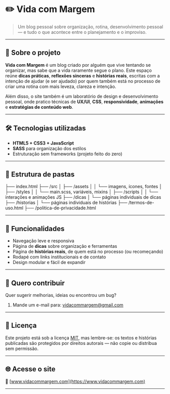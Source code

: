 # ✏️ Vida com Margem

> Um blog pessoal sobre organização, rotina, desenvolvimento pessoal — e tudo o que acontece entre o planejamento e o improviso.

---

## 🌱 Sobre o projeto

**Vida com Margem** é um blog criado por alguém que vive tentando se organizar, mas sabe que a vida raramente segue o plano. Este espaço reúne **dicas práticas**, **reflexões sinceras** e **histórias reais**, escritas com a intenção de ajudar (e ser ajudado) por quem também está no processo de criar uma rotina com mais leveza, clareza e intenção.

Além disso, o site também é um laboratório de design e desenvolvimento pessoal, onde pratico técnicas de **UX/UI**, **CSS**, **responsividade**, **animações** e **estratégias de conteúdo web**.

---

## 🛠️ Tecnologias utilizadas

- **HTML5 + CSS3 + JavaScript**
- **SASS** para organização dos estilos
- Estruturação sem frameworks (projeto feito do zero)

---

## 📂 Estrutura de pastas

├── index.html
├── /src
│ ├── /assets
│ │ └── imagens, ícones, fontes
│ ├── /styles
│ │ └── main.scss, variáveis, mixins
│ ├── /scripts
│ │ └── interações e animações JS
├── /dicas
│ └── páginas individuais de dicas
├── /historias
│ └── páginas individuais de histórias
├── /termos-de-uso.html
├── /politica-de-privacidade.html

---

## 📌 Funcionalidades

- Navegação leve e responsiva
- Página de **dicas** sobre organização e ferramentas
- Página de **histórias reais**, de quem está no processo (ou recomeçando)
- Rodapé com links institucionais e de contato
- Design modular e fácil de expandir

---

## 💬 Quero contribuir

Quer sugerir melhorias, ideias ou encontrou um bug?

1. Mande um e-mail para: [vidacommargem@gmail.com](mailto:vidacommargem@gmail.com)

---

## 🧾 Licença

Este projeto está sob a licença [MIT](./LICENSE), mas lembre-se: os textos e histórias publicadas são protegidos por direitos autorais — não copie ou distribua sem permissão.

---

## 🌐 Acesse o site

🔗 [www.vidacommargem.com](https://www.vidacommargem.com)

---
